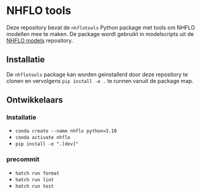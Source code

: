 
# NHFLO tools
Deze repository bevat de `nhflotools` Python package met tools om NHFLO modellen mee te maken. De package wordt gebruikt in modelscripts uit de [NHFLO models](https://github.com/ArtesiaWater/NHFLO_models) repository.

## Installatie
De `nhflotools` package kan worden geinstallerd door deze repository te clonen en vervolgens `pip install -e .` te runnen vanuit de package map.

## Ontwikkelaars
### Installatie
 - `conda create --name nhflo python=3.10`
 - `conda activate nhflo`
 - `pip install -e ".[dev]"`

### precommit
 - `hatch run format`
 - `hatch run lint`
 - `hatch run test`